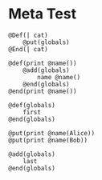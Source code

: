 # Meta Test

```
@Def(| cat)
	@put(globals)
@End(| cat)
```

```
@def(print @name())
	@add(globals)
		name @name()
	@end(globals)
@end(print @name())
```

```
@def(globals)
	first
@end(globals)
```

```
@put(print @name(Alice))
@put(print @name(Bob))
```

```
@add(globals)
	last
@end(globals)
```
